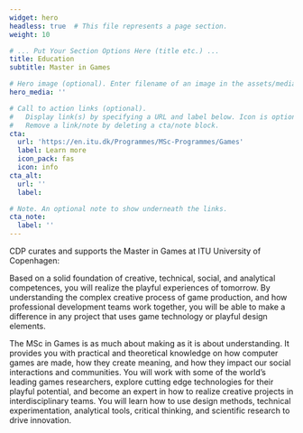 ```yaml
---
widget: hero
headless: true  # This file represents a page section.
weight: 10

# ... Put Your Section Options Here (title etc.) ...
title: Education
subtitle: Master in Games

# Hero image (optional). Enter filename of an image in the assets/media/ folder.
hero_media: ''

# Call to action links (optional).
#   Display link(s) by specifying a URL and label below. Icon is optional for `cta`.
#   Remove a link/note by deleting a cta/note block.
cta:
  url: 'https://en.itu.dk/Programmes/MSc-Programmes/Games'
  label: Learn more
  icon_pack: fas
  icon: info
cta_alt:
  url: ''
  label: 

# Note. An optional note to show underneath the links.
cta_note:
  label: ''
---
```

CDP curates and supports the Master in Games at ITU University of Copenhagen:

Based on a solid foundation of creative, technical, social, and analytical competences, you will realize the playful experiences of tomorrow. By understanding the complex creative process of game production, and how professional development teams work together, you will be able to make a difference in any project that uses game technology or playful design elements.
 
The MSc in Games is as much about making as it is about understanding. It provides you with practical and theoretical knowledge on how computer games are made, how they create meaning, and how they impact our social interactions and communities. You will work with some of the world’s leading games researchers, explore cutting edge technologies for their playful potential, and become an expert in how to realize creative projects in interdisciplinary teams. You will learn how to use design methods, technical experimentation, analytical tools, critical thinking, and scientific research to drive innovation.